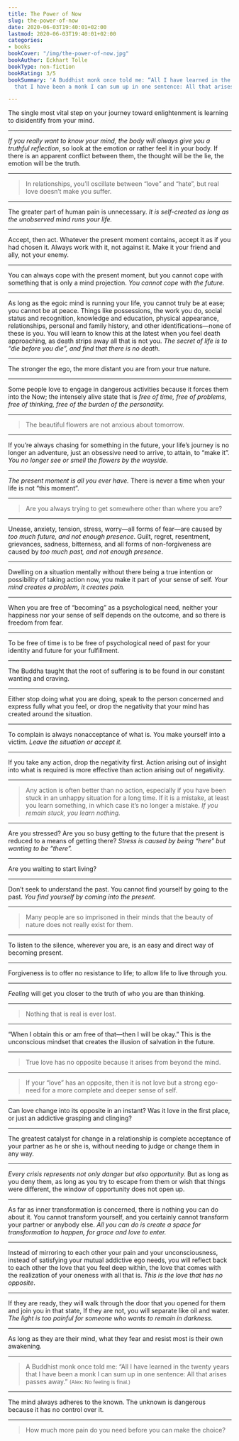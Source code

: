 ```yaml
---
title: The Power of Now
slug: the-power-of-now
date: 2020-06-03T19:40:01+02:00
lastmod: 2020-06-03T19:40:01+02:00
categories:
- books
bookCover: "/img/the-power-of-now.jpg"
bookAuthor: Eckhart Tolle
bookType: non-fiction
bookRating: 3/5
bookSummary: 'A Buddhist monk once told me: “All I have learned in the twenty years
  that I have been a monk I can sum up in one sentence: All that arises passes away.”'

---
```

The single most vital step on your journey toward enlightenment is learning to disidentify from your mind.

***

_If you really want to know your mind, the body will always give you a truthful reflection_, so look at the emotion or rather feel it in your body. If there is an apparent conflict between them, the thought will be the lie, the emotion will be the truth.

***

> In relationships, you’ll oscillate between “love” and “hate”, but real love doesn’t make you suffer.

***

The greater part of human pain is unnecessary. _It is self-created as long as the unobserved mind runs your life._

***

Accept, then act. Whatever the present moment contains, accept it as if you had chosen it. Always work with it, not against it. Make it your friend and ally, not your enemy.

***

You can always cope with the present moment, but you cannot cope with something that is only a mind projection. _You cannot cope with the future._

***

As long as the egoic mind is running your life, you cannot truly be at ease; you cannot be at peace. Things like possessions, the work you do, social status and recognition, knowledge and education, physical appearance, relationships, personal and family history, and other identifications—none of these is you. You will learn to know this at the latest when you feel death approaching, as death strips away all that is not you. _The secret of life is to “die before you die”, and find that there is no death._

***

The stronger the ego, the more distant you are from your true nature.

***

Some people love to engage in dangerous activities because it forces them into the Now; the intensely alive state that is _free of time, free of problems, free of thinking, free of the burden of the personality._

***

> The beautiful flowers are not anxious about tomorrow.

***

If you’re always chasing for something in the future, your life’s journey is no longer an adventure, just an obsessive need to arrive, to attain, to “make it”. _You no longer see or smell the flowers by the wayside._

***

_The present moment is all you ever have._ There is never a time when your life is not “this moment”.

***

> Are you always trying to get somewhere other than where you are?

***

Unease, anxiety, tension, stress, worry—all forms of fear—are caused by _too much future, and not enough presence_. Guilt, regret, resentment, grievances, sadness, bitterness, and all forms of non-forgiveness are caused by _too much past, and not enough presence_.

***

Dwelling on a situation mentally without there being a true intention or possibility of taking action now, you make it part of your sense of self. _Your mind creates a problem, it creates pain._

***

When you are free of “becoming” as a psychological need, neither your happiness nor your sense of self depends on the outcome, and so there is freedom from fear.

***

To be free of time is to be free of psychological need of past for your identity and future for your fulfillment.

***

The Buddha taught that the root of suffering is to be found in our constant wanting and craving.

***

Either stop doing what you are doing, speak to the person concerned and express fully what you feel, or drop the negativity that your mind has created around the situation.

***

To complain is always nonacceptance of what is. You make yourself into a victim. _Leave the situation or accept it._

***

If you take any action, drop the negativity first. Action arising out of insight into what is required is more effective than action arising out of negativity.

***

> Any action is often better than no action, especially if you have been stuck in an unhappy situation for a long time. If it is a mistake, at least you learn something, in which case it’s no longer a mistake. _If you remain stuck, you learn nothing._

***

Are you stressed? Are you so busy getting to the future that the present is reduced to a means of getting there? _Stress is caused by being “here” but wanting to be “there”._

***

Are you waiting to start living?

***

Don’t seek to understand the past. You cannot find yourself by going to the past. _You find yourself by coming into the present._

***

> Many people are so imprisoned in their minds that the beauty of nature does not really exist for them.

***

To listen to the silence, wherever you are, is an easy and direct way of becoming present.

***

Forgiveness is to offer no resistance to life; to allow life to live through you.

***

_Feeling_ will get you closer to the truth of who you are than thinking.

***

> Nothing that is real is ever lost.

***

“When I obtain this or am free of that—then I will be okay.” This is the unconscious mindset that creates the illusion of salvation in the future.

***

> True love has no opposite because it arises from beyond the mind.

***

> If your “love” has an opposite, then it is not love but a strong ego-need for a more complete and deeper sense of self.

***

Can love change into its opposite in an instant? Was it love in the first place, or just an addictive grasping and clinging?

***

The greatest catalyst for change in a relationship is complete acceptance of your partner as he or she is, without needing to judge or change them in any way.

***

_Every crisis represents not only danger but also opportunity._ But as long as you deny them, as long as you try to escape from them or wish that things were different, the window of opportunity does not open up.

***

As far as inner transformation is concerned, there is nothing you can do about it. You cannot transform yourself, and you certainly cannot transform your partner or anybody else. _All you can do is create a space for transformation to happen, for grace and love to enter._

***

Instead of mirroring to each other your pain and your unconsciousness, instead of satisfying your mutual addictive ego needs, you will reflect back to each other the love that you feel deep within, the love that comes with the realization of your oneness with all that is. _This is the love that has no opposite_.

***

If they are ready, they will walk through the door that you opened for them and join you in that state, If they are not, you will separate like oil and water. _The light is too painful for someone who wants to remain in darkness._

***

As long as they are their mind, what they fear and resist most is their own awakening.

***

> A Buddhist monk once told me: “All I have learned in the twenty years that I have been a monk I can sum up in one sentence: All that arises passes away.” <small>(Alex: No feeling is final.)</small>

***

The mind always adheres to the known. The unknown is dangerous because it has no control over it.

***

> How much more pain do you need before you can make the choice?